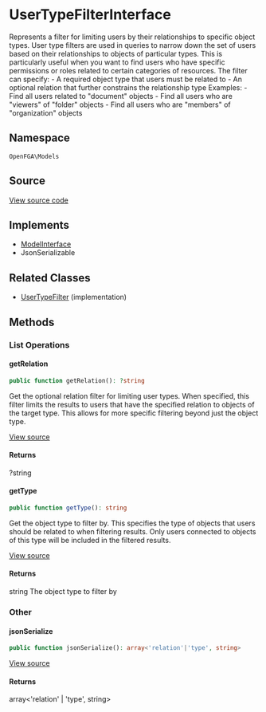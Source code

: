 # UserTypeFilterInterface

Represents a filter for limiting users by their relationships to specific object types. User type filters are used in queries to narrow down the set of users based on their relationships to objects of particular types. This is particularly useful when you want to find users who have specific permissions or roles related to certain categories of resources. The filter can specify: - A required object type that users must be related to - An optional relation that further constrains the relationship type Examples: - Find all users related to &quot;document&quot; objects - Find all users who are &quot;viewers&quot; of &quot;folder&quot; objects - Find all users who are &quot;members&quot; of &quot;organization&quot; objects

## Namespace
`OpenFGA\Models`

## Source
[View source code](https://github.com/evansims/openfga-php/blob/main/src/Models/UserTypeFilterInterface.php)

## Implements
* [ModelInterface](ModelInterface.md)
* JsonSerializable

## Related Classes
* [UserTypeFilter](Models/UserTypeFilter.md) (implementation)



## Methods

                                                            
### List Operations
#### getRelation


```php
public function getRelation(): ?string
```

Get the optional relation filter for limiting user types. When specified, this filter limits the results to users that have the specified relation to objects of the target type. This allows for more specific filtering beyond just the object type.

[View source](https://github.com/evansims/openfga-php/blob/main/src/Models/UserTypeFilterInterface.php#L39)


#### Returns
?string

#### getType


```php
public function getType(): string
```

Get the object type to filter by. This specifies the type of objects that users should be related to when filtering results. Only users connected to objects of this type will be included in the filtered results.

[View source](https://github.com/evansims/openfga-php/blob/main/src/Models/UserTypeFilterInterface.php#L50)


#### Returns
string
 The object type to filter by

### Other
#### jsonSerialize


```php
public function jsonSerialize(): array<'relation'|'type', string>
```


[View source](https://github.com/evansims/openfga-php/blob/main/src/Models/UserTypeFilterInterface.php#L56)


#### Returns
array&lt;'relation' &#124; 'type', string&gt;

